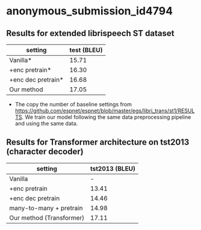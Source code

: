 # anonymous_submission_id4794

## Results for extended librispeech ST dataset
|  setting | test (BLEU) |
| --- | --- |
| Vanilla* | 15.71 |
| +enc pretrain* | 16.30 |
| +enc dec pretrain* | 16.68 |
| Our method | 17.05 |
* The copy the number of baseline settings from <https://github.com/espnet/espnet/blob/master/egs/libri_trans/st1/RESULTS>. We train our model following the same data preprocessing pipeline and using the same data.

## Results for Transformer architecture on tst2013 (character decoder)
|  setting | tst2013 (BLEU) |
| --- | --- |
| Vanilla | - |
| +enc pretrain | 13.41 |
| +enc dec pretrain | 14.46 |
| many-to-many + pretrain | 14.98 |
| Our method (Transformer) | 17.11 |
